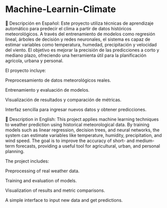 # Machine-Learnin-Climate
📌 Descripción en Español:
Este proyecto utiliza técnicas de aprendizaje automático para predecir el clima a partir de datos históricos meteorológicos. A través del entrenamiento de modelos como regresión lineal, árboles de decisión y redes neuronales, el sistema es capaz de estimar variables como temperatura, humedad, precipitación y velocidad del viento. El objetivo es mejorar la precisión de las predicciones a corto y mediano plazo, ofreciendo una herramienta útil para la planificación agrícola, urbana y personal.

El proyecto incluye:

Preprocesamiento de datos meteorológicos reales.

Entrenamiento y evaluación de modelos.

Visualización de resultados y comparación de métricas.

Interfaz sencilla para ingresar nuevos datos y obtener predicciones.

📌 Description in English:
This project applies machine learning techniques to weather prediction using historical meteorological data. By training models such as linear regression, decision trees, and neural networks, the system can estimate variables like temperature, humidity, precipitation, and wind speed. The goal is to improve the accuracy of short- and medium-term forecasts, providing a useful tool for agricultural, urban, and personal planning.

The project includes:

Preprocessing of real weather data.

Training and evaluation of models.

Visualization of results and metric comparisons.

A simple interface to input new data and get predictions.
